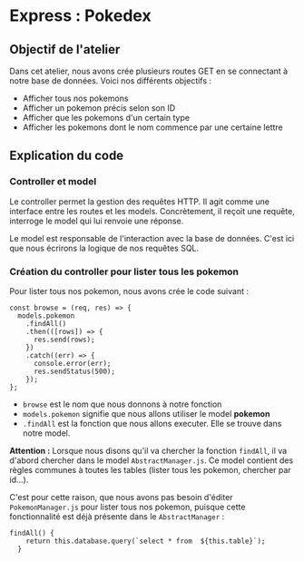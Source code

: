# Express : Pokedex

## Objectif de l'atelier

Dans cet atelier, nous avons crée plusieurs routes GET en se connectant à notre base de données.
Voici nos différents objectifs :
- Afficher tous nos pokemons
- Afficher un pokemon précis selon son ID
- Afficher que les pokemons d'un certain type
- Afficher les pokemons dont le nom commence par une certaine lettre

## Explication du code

### Controller et model

Le controller permet la gestion des requêtes HTTP. Il agit comme une interface entre les routes et les models.
Concrètement, il reçoit une requête, interroge le model qui lui renvoie une réponse.

Le model est responsable de l'interaction avec la base de données. C'est ici que nous écrirons la logique de nos requêtes SQL.

### Création du controller pour lister tous les pokemon

Pour lister tous nos pokemon, nous avons crée le code suivant :

```
const browse = (req, res) => {
  models.pokemon
    .findAll()
    .then(([rows]) => {
      res.send(rows);
    })
    .catch((err) => {
      console.error(err);
      res.sendStatus(500);
    });
};
```

- `browse` est le nom que nous donnons à notre fonction
- `models.pokemon` signifie que nous allons utiliser le model **pokemon**
- `.findAll` est la fonction que nous allons executer. Elle se trouve dans notre model.

**Attention :** Lorsque nous disons qu'il va chercher la fonction `findAll`, il va d'abord chercher dans le model `AbstractManager.js`. Ce model contient des règles communes à toutes les tables (lister tous les pokemon, chercher par id...).

C'est pour cette raison, que nous avons pas besoin d'éditer `PokemonManager.js` pour lister tous nos pokemon, puisque cette fonctionnalité est déjà présente dans le `AbstractManager` :

```
findAll() {
    return this.database.query(`select * from  ${this.table}`);
  }
```




